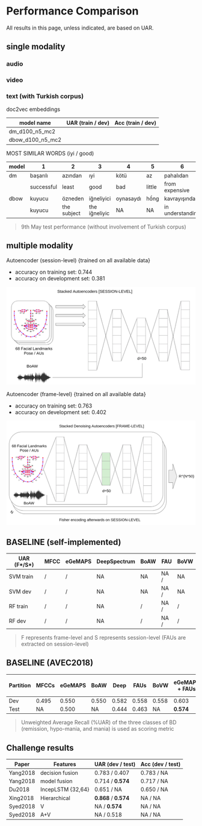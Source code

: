 # Performance Comparison

All results in this page, unless indicated, are based on UAR.

## single modality

### audio 

### video

### text (with Turkish corpus)

doc2vec embeddings 

| model name        | UAR (train / dev)| Acc (train / dev) | 
| --                | --        | --      |
| dm_d100_n5_mc2    |  |   |
| dbow_d100_n5_mc2  |  |   | 

MOST SIMILAR WORDS (iyi / good)

| model | 1 | 2 | 3 | 4 | 5 | 6 | 7 | 8 |
| --    | - | - | - | - | - | - | - | - |
| dm    | başarılı | azından | ıyi | kötü | az | pahalıdan | gelişmişe | sağlıklısı | basitinden | 
|       | successful | least | good | bad | little | from expensive | advanced to | healthiest | from simple | 
| dbow  | kuyucu | özneden | iğneliyici | oynasaydı | hồng | kavrayışında | kümesinin | kirpiklerden |
|       | kuyucu | the subject | the iğneliyic | NA | NA | in understanding | set of | the lash |

> 9th May test performance (without involvement of Turkish corpus)

## multiple modality

Autoencoder (session-level) {trained on all available data}

* accuracy on training set: 0.744
* accuracy on development set: 0.381

![](../images/models/structure_session.png)

Autoencoder (frame-level) {trained on all available data}

* accuracy on training set: 0.763
* accuracy on development set: 0.402

![](../images/models/structure_frame.png)


## BASELINE (self-implemented)

| UAR (F\*/S\*) | MFCC        | eGeMAPS     | DeepSpectrum | BoAW        | FAU       | BoVW        |
| --            | --          | --          | --           | --          | --        | --          |
| SVM train     |  /  |  /  | NA           | NA          | NA / | NA          |
| SVM dev       |  /  |  /  | NA           | NA          | NA / | NA          |
| RF train      |  /  |  /  | NA           |  /  | NA /  |  /  |
| RF dev        |  /  |  /  | NA           |  /  | NA /  |  /  |

> F represents frame-level and S represents session-level (FAUs are extracted on session-level)


## BASELINE (AVEC2018)

| Partition | MFCCs | eGeMAPS | BoAW | Deep | FAUs | BoVW | eGeMAPS + FAUs | Deep + FAUs | 
| --        | --    | --      | --   | --   | --   | --   | --             | --          |
| Dev       | 0.495 | 0.550   | 0.550| 0.582| 0.558| 0.558| 0.603          | **0.635**   |
| Test      | NA    | 0.500   | NA   | 0.444| 0.463| NA   | **0.574**      | 0.444       |

> Unweighted Average Recall (%UAR) of the three classes of BD (remission, hypo-mania, and mania) is used as scoring metric

## Challenge results

| Paper     | Features          | UAR (dev / test)      | Acc (dev / test) | 
| --        | --                | --                    | --               |
| Yang2018  | decision fusion   | 0.783 / 0.407         | 0.783 / NA       |
| Yang2018  | model fusion      | 0.714 / **0.574**     | 0.717 / NA       |
| Du2018    | IncepLSTM {32,64} | 0.651 / NA            | 0.650 / NA       |
| Xing2018  | Hierarchical      | **0.868** / **0.574** | NA / NA          |
| Syed2018  | V                 | NA / **0.574**        | NA / NA          |
| Syed2018  | A+V               | NA / 0.518            | NA / NA          |
